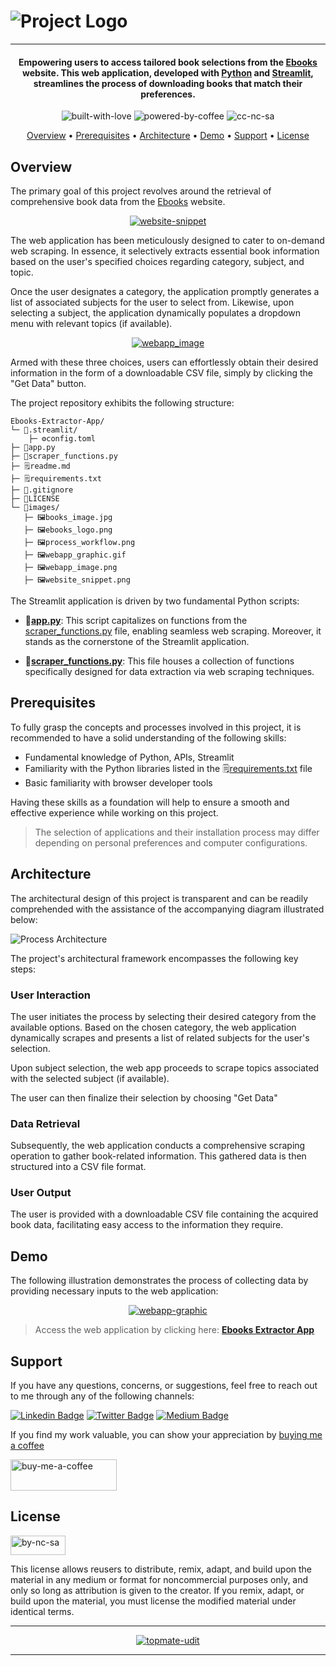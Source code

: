 # ![Project Logo][project_logo]

---

<h4 align="center">Empowering users to access tailored book selections from the <a href="https://www.ebooks.com/" target="_blank">Ebooks</a> website. This web application, developed with <a href="https://www.python.org/" target="_blank">Python</a> and <a href="https://streamlit.io/" target="_blank">Streamlit</a>, streamlines the process of downloading books that match their preferences.</h4>

<p align='center'>
<img src="https://forthebadge.com/images/badges/built-with-love.svg" alt="built-with-love" border="0">
<img src="https://forthebadge.com/images/badges/powered-by-coffee.svg" alt="powered-by-coffee" border="0">
<img src="https://forthebadge.com/images/badges/cc-nc-sa.svg" alt="cc-nc-sa" border="0">
</p>


<p align="center">
  <a href="#overview">Overview</a> •
  <a href="#prerequisites">Prerequisites</a> •
  <a href="#architecture">Architecture</a> •
  <a href="#demo">Demo</a> •
  <a href="#support">Support</a> •
  <a href="#license">License</a>
</p>

## Overview

The primary goal of this project revolves around the retrieval of comprehensive book data from the [Ebooks][website_link] website.

<p align='center'>
  <a href="https://www.ebooks.com/">
    <img src="./images/website_snippet.png" alt="website-snippet" style="0">
  </a>
</p>

The web application has been meticulously designed to cater to on-demand web scraping. In essence, it selectively extracts essential book information based on the user's specified choices regarding category, subject, and topic.

Once the user designates a category, the application promptly generates a list of associated subjects for the user to select from. Likewise, upon selecting a subject, the application dynamically populates a dropdown menu with relevant topics (if available).

<p align='center'>
  <a href="https://ebooks-extractor-app.streamlit.app/">
    <img src="./images/webapp_image.png" alt="webapp_image" style="0">
  </a>
</p>

Armed with these three choices, users can effortlessly obtain their desired information in the form of a downloadable CSV file, simply by clicking the "Get Data" button.

The project repository exhibits the following structure:

```
Ebooks-Extractor-App/
└─ 📁.streamlit/
    ├─ ⚙️config.toml
├─ 🐍app.py
├─ 🐍scraper_functions.py
├─ 🗒️readme.md
├─ 🗒️requirements.txt
├─ 📜.gitignore
├─ 🔑LICENSE
└─ 📁images/
   ├─ 🖼️books_image.jpg
   ├─ 🖼️ebooks_logo.png
   ├─ 🖼️process_workflow.png
   ├─ 🖼️webapp_graphic.gif
   ├─ 🖼️webapp_image.png
   ├─ 🖼️website_snippet.png
```
The Streamlit application is driven by two fundamental Python scripts:

- **🐍[app.py][app]**: This script capitalizes on functions from the [scraper_functions.py][scraper_funcs] file, enabling seamless web scraping. Moreover, it stands as the cornerstone of the Streamlit application.

- **🐍[scraper_functions.py][scraper_funcs]**: This file houses a collection of functions specifically designed for data extraction via web scraping techniques.


## Prerequisites

To fully grasp the concepts and processes involved in this project, it is recommended to have a solid understanding of the following skills:

- Fundamental knowledge of Python, APIs, Streamlit
- Familiarity with the Python libraries listed in the 🗒️[requirements.txt][requirements] file
- Basic familiarity with browser developer tools

Having these skills as a foundation will help to ensure a smooth and effective experience while working on this project.

> The selection of applications and their installation process may differ depending on personal preferences and computer configurations.

## Architecture

The architectural design of this project is transparent and can be readily comprehended with the assistance of the accompanying diagram illustrated below:

![Process Architecture][process_workflow]

The project's architectural framework encompasses the following key steps:

### User Interaction

The user initiates the process by selecting their desired category from the available options.
Based on the chosen category, the web application dynamically scrapes and presents a list of related subjects for the user's selection.

Upon subject selection, the web app proceeds to scrape topics associated with the selected subject (if available).

The user can then finalize their selection by choosing "Get Data"

### Data Retrieval

Subsequently, the web application conducts a comprehensive scraping operation to gather book-related information. This gathered data is then structured into a CSV file format.

### User Output

The user is provided with a downloadable CSV file containing the acquired book data, facilitating easy access to the information they require.


## Demo

The following illustration demonstrates the process of collecting data by providing necessary inputs to the web application:

<p align='center'>
  <a href="https://ebooks-extractor-app.streamlit.app/">
    <img src="./images/webapp_graphic.gif" alt="webapp-graphic" style="0">
  </a>
</p>

> Access the web application by clicking here: **[Ebooks Extractor App][webapp_link]**



## Support

If you have any questions, concerns, or suggestions, feel free to reach out to me through any of the following channels:

[![Linkedin Badge][linkedinbadge]][linkedin] [![Twitter Badge][twitterbadge]][twitter] [![Medium Badge][mediumbadge]][medium]


If you find my work valuable, you can show your appreciation by [buying me a coffee][buy_me_a_coffee]

<a href="https://www.buymeacoffee.com/quantumudit" target="_blank">
<img src="https://i.ibb.co/9cyrq6m/buy-me-a-coffee.png" alt="buy-me-a-coffee" border="0" width="170" height="50">
</a>

## License

<a href = 'https://creativecommons.org/licenses/by-nc-sa/4.0/' target="_blank">
    <img src="https://i.ibb.co/mvmWGkm/by-nc-sa.png" alt="by-nc-sa" border="0" width="88" height="31">
</a>

This license allows reusers to distribute, remix, adapt, and build upon the material in any medium or format for noncommercial purposes only, and only so long as attribution is given to the creator. If you remix, adapt, or build upon the material, you must license the modified material under identical terms.

---
<p align='center'>
  <a href="https://topmate.io/quantumudit">
    <img src="./images/topmate_featured.png" alt="topmate-udit" style="0">
  </a>
</p>

---

<!-- Image Links -->

[project_logo]: ./images/ebooks_logo.png
[process_workflow]: ./images/process_workflow.png

<!-- External Links -->

[website_link]: https://www.ebooks.com/
[webapp_link]: https://ebooks-extractor-app.streamlit.app/
[requirements]: ./requirements.txt


<!-- Project Specific Links -->

[app]: ./app.py
[scraper_funcs]: ./scraper_functions.py 

<!-- Profile Links -->

[linkedin]: https://www.linkedin.com/in/uditkumarchatterjee/
[twitter]: https://twitter.com/quantumudit
[medium]: https://medium.com/@quantumudit
[buy_me_a_coffee]: https://www.buymeacoffee.com/quantumudit

<!-- Shields Profile Links -->

[linkedinbadge]: https://img.shields.io/badge/-uditkumarchatterjee-0e76a8?style=flat&labelColor=0e76a8&logo=linkedin&logoColor=white
[twitterbadge]: https://img.shields.io/badge/-quantumudit-000000?style=flat&labelColor=000000&logo=x&logoColor=white&link=https://twitter.com/quantumudit
[mediumbadge]: https://img.shields.io/badge/-quantumudit-02b875?style=flat&labelColor=02b875&logo=medium&logoColor=white
